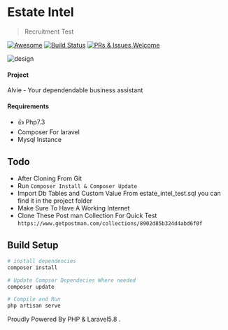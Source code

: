 # Estate Intel
> Recruitment Test

[![Awesome](https://cdn.rawgit.com/sindresorhus/awesome/d7305f38d29fed78fa85652e3a63e154dd8e8829/media/badge.svg)]()
[![Build Status](https://travis-ci.org/gztchan/awesome-design.svg?branch=master)]()
[![PRs & Issues Welcome](https://img.shields.io/badge/PRs%20&%20Issues-welcome-brightgreen.svg)]()

![design](https://dashboard.alvie.io/dist/Alvie_Style/img/final.png)

#### Project

Alvie - Your dependendable business assistant

#### Requirements

- :+1: Php7.3
- Composer For laravel
- Mysql Instance


## Todo
- After Cloning From Git
- Run `Composer Install & Composer Update`
- Import Db Tables and Custom Value From estate_intel_test.sql you can find it in the project folder
- Make Sure To Have A Working Internet
- Clone These Post man Collection For Quick Test `https://www.getpostman.com/collections/8902d85b324d4abd6f0f`

## Build Setup

``` bash
# install dependencies
composer install

# Update Compser Dependecies Where needed
composer update

# Compile and Run
php artisan serve
```

Proudly Powered By PHP & Laravel5.8 .


